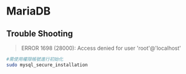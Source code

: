 # MariaDB #

## Trouble Shooting ##

>ERROR 1698 (28000): Access denied for user 'root'@'localhost'

```bash
#需使用權限帳號進行初始化
sudo mysql_secure_installation
```
